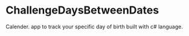 # ChallengeDaysBetweenDates
Calender.
app to track your specific day of birth
built with c# language.
